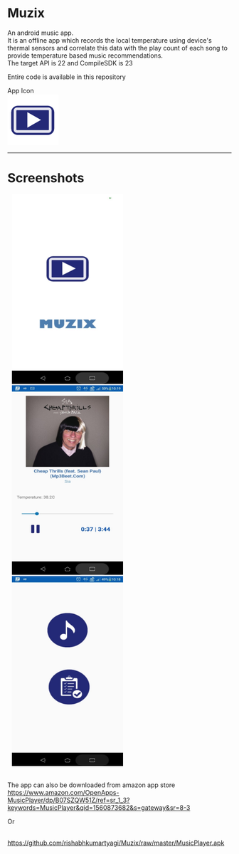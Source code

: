 # Muzix
An android music app.<br/>
It is an offline app which records the local temperature using device's thermal sensors and correlate this data with the play count of each song to provide temperature based music recommendations.<br/>
The target API is 22 and CompileSDK is 23<br/>

Entire code is available in this repository<br/>

App Icon <br/>
![alt text](ourico.png)
<hr/>
<h1>Screenshots</h1>
<p float="left">
  <img src="/Screenshot_20190616-221921.jpg" width="250" hspace="10"/>
  <img src="/Screenshot_20190616-221951.jpg" width="250" hspace="10"/>
  <img src="/Screenshot_20190616-221906.jpg" width="250" hspace="10"/>
</p>
<br/>
The app can also be downloaded from amazon app store<br/>
<a href="https://www.amazon.com/OpenApps-MusicPlayer/dp/B07SZQW51Z/ref=sr_1_3?keywords=MusicPlayer&qid=1560873682&s=gateway&sr=8-3">https://www.amazon.com/OpenApps-MusicPlayer/dp/B07SZQW51Z/ref=sr_1_3?keywords=MusicPlayer&qid=1560873682&s=gateway&sr=8-3</a><br/>

Or

<br/>
<a href="https://github.com/rishabhkumartyagi/Muzix/raw/master/MusicPlayer.apk">https://github.com/rishabhkumartyagi/Muzix/raw/master/MusicPlayer.apk</a>
